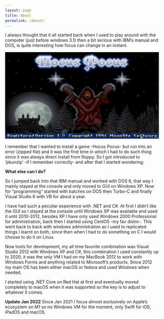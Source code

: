 ```yaml
---
layout: page
title: About
permalink: /about/
---
```


I always thought that it all started back when I used to play around with the computer (just before windows 3.1) then a bit serious with IBM’s manual and DOS, is quite interesting how focus can change in an instant.

![hocus pocus](./images/hocus_pocus.jpg)

I remember that I wanted to install a game -Hocus Pocus- but run into an error (zipped file) and it was the first time in which I had to do such thing since it was always direct install from floppy. So I got introduced to ‘pkunzip’ -if I remember correctly- and after that I started wondering:

**What else can I do?**

So I jumped back into that IBM manual and worked with DOS 6, that way I mainly stayed at the console and only moved to GUI on Windows XP. Now for “programming” started with batches on DOS then Turbo-C and finally Visual Studio 6 with VB for about a year.

I have had such a peculiar experience with .NET and C#. At first I didn’t like the GUI so I stayed at the console until Windows XP was available and used it until 2010-2012, besides XP I have only used Windows 2000 Professional for administration, back then I started using CentOS -my fav distro-.
This went back to back with windows administration as I used to replicated things I learnt on both, since then when I had to do something on C I would choose to do it on Linux.

Now tools for development, my all time favorite combination was Visual Studio 2012 with Windows XP and C#, this combination I used constantly up to 2020, it was the only VM I had on my MacBook 2012 to work with Windows Forms and anything related to Microsoft’s products. Since 2012 my main OS has been either macOS or fedora and used Windows when needed.

I started using .NET Core on Red Hat at first and eventually moved completely to macOS when it was supported so the key is to adjust to whatever it comes.

**Update Jan 2022**
Since Jan 2021 I focus almost exclusively on Apple’s ecosystem on M1 so no Windows VM for the moment, only Swift for iOS, iPadOS and macOS.

